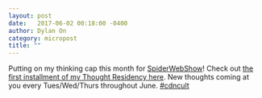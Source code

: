 ```yaml
---
layout: post
date:   2017-06-02 00:18:00 -0400
author: Dylan On
category: micropost
title: ""
---
```


Putting on my thinking cap this month for [SpiderWebShow](https://spiderwebshow.ca/)! Check out [the first installment of my Thought Residency here](https://twitter.com/SpiderWebShow/status/870282320925913088). New thoughts coming at you every Tues/Wed/Thurs throughout June. [#cdncult](https://twitter.com/search?q=%23cdncult)